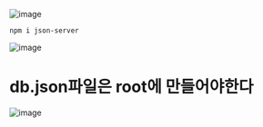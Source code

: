 
![image](https://github.com/understanding963852/react_basic/assets/60366769/1303144d-a032-4ec8-9e99-82fea87b03d5)

    npm i json-server
    
 ![image](https://github.com/understanding963852/react_basic/assets/60366769/857146fe-cb5d-42d6-8f36-cbe04a009085)
 
 # db.json파일은 root에 만들어야한다  
 ![image](https://github.com/understanding963852/react_basic/assets/60366769/de3b4fef-b2b9-496b-b15a-10007eb222ec)


